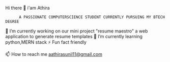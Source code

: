  Hi there 👋 i'am Athira
 
 
 
          A PASSIONATE COMPUTERSCIENCE STUDENT CURRENTLY PURSUING MY BTECH DEGREE


  🔭 I’m currently working on our mini project "resume maestro" a web application to generate resume templates
  🌱 I’m currently learning python,MERN stack
  ⚡ Fun fact friendly

  📫 How to reach me aathirasunil11@gmail.com
  
